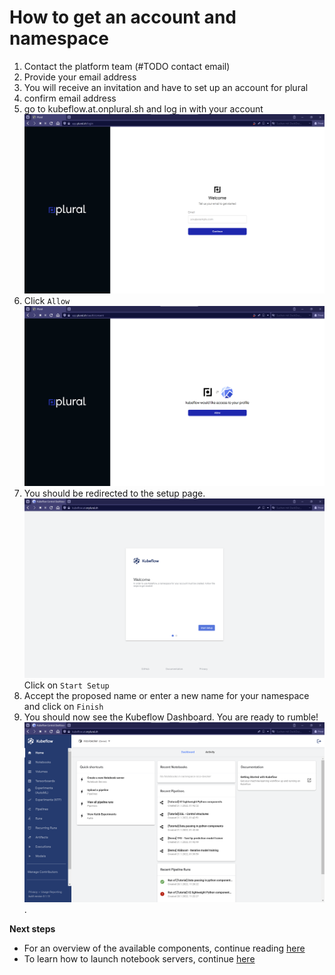 # How to get an account and namespace

1.   Contact the platform team (#TODO contact email)
2.   Provide your email address
3.   You will receive an invitation and have to set up an account for plural
4.   confirm email address
5.   go to kubeflow.at.onplural.sh and log in with your account ![namespace view](/img/initialization/login.png)
6.   Click `Allow` ![namespace view](/img/initialization/allow_access.png)
6.   You should be redirected to the setup page. ![create namespace view](/img/initialization/welcome.png) Click on `Start Setup`
7.   Accept the proposed name or enter a new name for your namespace and click on `Finish`
8.   You should now see the Kubeflow Dashboard. You are ready to rumble! ![namespace view](/img/initialization/kubeflow-dashboard.png). 

**Next steps**

-   For an overview of the available components, continue reading [here](../initialization/components.md)
-   To learn how to launch notebook servers, continue [here](../notebooks/configuration.md)
